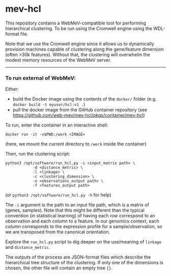 # mev-hcl

This repository contains a WebMeV-compatible tool for performing hierarchical clustering. To be run using the Cromwell engine using the WDL-format file.

Note that we use the Cromwell engine since it allows us to dynamically provision machines capable of clustering along the gene/feature dimension (often >30k features). Without that, the clustering will overwhelm the modest memory resources of the WebMeV server.

---

### To run external of WebMeV:

Either:
- build the Docker image using the contents of the `docker/` folder (e.g. `docker build -t myuser/hcl:v1 .`) 
- pull the docker image from the GitHub container repository (see https://github.com/web-mev/mev-hcl/pkgs/container/mev-hcl)

To run, enter the container in an interactive shell:
```
docker run -it -v$PWD:/work <IMAGE>
```
(here, we mount the current directory to `/work` inside the container)

Then, run the clustering script:
```
python3 /opt/software/run_hcl.py -i <input_matrix path> \
            -d <distance_metric> \
            -l <linkage> \
            -c <clustering_dimension> \
            -o <observations_output path> \
            -f <features_output path>
```
(or `python3 /opt/software/run_hcl.py -h` for help)

The `-i` argument is the path to an input file path, which is a matrix of (genes, samples). Note that this might be different than the typical convention (in statistical learning) of having each *row* correspond to an observation and each *column* to a feature. In our genomics context, each *column* corresponds to the expression profile for a sample/observation, so we are transposed from the canonical orientation.

Explore the `run_hcl.py` script to dig deeper on the use/meaning of `linkage` and `distance_metric`.

The outputs of the process are JSON-format files which describe the hierarchical tree structure of the clustering. If only one of the dimensions is chosen, the other file will contain an empty tree `{}`.